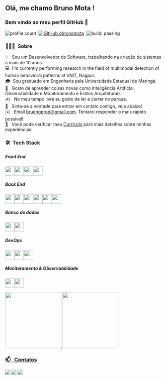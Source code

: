 ## Olá, me chamo Bruno Mota ! 
### Bem vindo ao meu perfil GitHub 👋

![profile count](https://komarev.com/ghpvc/?username=obrunomota&color=red)&nbsp;
[![GitHub obrunomota](https://img.shields.io/github/followers/obrunomota?label=follow&style=social)](https://github.com/obrunomota)&nbsp;
![build: passing](https://img.shields.io/badge/build-passing-success)

### 👨🏻‍💻 &nbsp;Sobre

💡 &nbsp; Sou um Desenvolvedor de Software, trabalhando na criação de sistemas a mais de 10 anos. \
💻 &nbsp;I'm currently performing research in the field of multimodal detection of human behavioral patterns at VNIT, Nagpur.\
🎓&nbsp; Sou graduado em Engenharia pela Universidade Estadual de Maringá.\
🌱 &nbsp; Gosto de aprender coisas novas como Inteligência Artificial, Observabilidade e Monitoramento e Estilos Arquiteturais.\
✍️ &nbsp; No meu tempo livre eu gosto de ler e correr no parque.\
💬 &nbsp; Sinta-se a vontade para entrar em contato comigo, veja abaixo!\
✉️ &nbsp; Email bruengprod@gmail.com. Tentarei responder o mais rápido possível!\
📄 &nbsp; Você pode verificar meu [Currículo](https://drive.google.com/file/d/1IqrHM2-RSTZ3lw7esYEqtwtWFla8fGUW/view?usp=drive_link) para mais detalhes sobre minhas experiências.


### 🛠 &nbsp;Tech Stack

##### Front End

<img src="https://cdn.jsdelivr.net/gh/devicons/devicon@latest/icons/html5/html5-original.svg" width="30" height="30" /><img src="https://cdn.jsdelivr.net/gh/devicons/devicon@latest/icons/css3/css3-original.svg" width="30" height="30" /><img src="https://cdn.jsdelivr.net/gh/devicons/devicon@latest/icons/javascript/javascript-original.svg" width="30" height="30" /><img src="https://cdn.jsdelivr.net/gh/devicons/devicon@latest/icons/angular/angular-original.svg" width="30" height="30" />

##### Back End

<img src="https://cdn.jsdelivr.net/gh/devicons/devicon@latest/icons/dotnetcore/dotnetcore-original.svg" width="30" height="30" /><img src="https://cdn.jsdelivr.net/gh/devicons/devicon@latest/icons/dot-net/dot-net-original.svg" width="30" height="30" /><img src="https://cdn.jsdelivr.net/gh/devicons/devicon@latest/icons/csharp/csharp-original.svg" width="30" height="30" /><img src="https://cdn.jsdelivr.net/gh/devicons/devicon@latest/icons/nodejs/nodejs-original.svg" width="30" height="30" /><img src="https://cdn.jsdelivr.net/gh/devicons/devicon@latest/icons/apachekafka/apachekafka-original.svg" width="30" height="30" /><img src="https://cdn.jsdelivr.net/gh/devicons/devicon@latest/icons/rabbitmq/rabbitmq-original.svg" width="30" height="30" />

##### Banco de dados

<img src="https://cdn.jsdelivr.net/gh/devicons/devicon@latest/icons/azuresqldatabase/azuresqldatabase-original.svg" width="30" height="30" /><img src="https://cdn.jsdelivr.net/gh/devicons/devicon@latest/icons/mongodb/mongodb-original.svg" width="30" height="30" />

##### DevOps

<img src="https://cdn.jsdelivr.net/gh/devicons/devicon@latest/icons/jenkins/jenkins-original.svg" width="30" height="30" /><img src="https://cdn.jsdelivr.net/gh/devicons/devicon@latest/icons/azure/azure-original.svg" width="30" height="30" /><img src="https://cdn.jsdelivr.net/gh/devicons/devicon@latest/icons/docker/docker-original.svg" width="30" height="30" />

##### Monitoramento & Observabilidade

<img src="https://cdn.jsdelivr.net/gh/devicons/devicon@latest/icons/kibana/kibana-original.svg" width="30" height="30" /><img src="https://cdn.jsdelivr.net/gh/devicons/devicon@latest/icons/logstash/logstash-original.svg" width="30" height="30" />         

<div>
<a href="https://github.com/obrunomota">
<img loading="lazy" height="180em" src="https://github-readme-stats.vercel.app/api/top-langs/?username=oBrunoMota&layout=compact&langs_count=7&theme=dracula"/>
<img loading="lazy" height="180em" src="https://github-readme-stats.vercel.app/api?username=oBrunoMota&show_icons=true&theme=dracula&include_all_commits=true&count_private=true"/>
</div>
          
### 📫 &nbsp; Contatos

<div>
<a href="https://www.linkedin.com/in/bruno-mota-4761a32b3/" target="_blank"><img loading="lazy" src="https://img.shields.io/badge/-LinkedIn-%230077B5?style=for-the-badge&logo=linkedin&logoColor=white" target="_blank"></a>
<a href = "mailto:bruengprod@gmail.com"><img loading="lazy" src="https://img.shields.io/badge/Gmail-D14836?style=for-the-badge&logo=gmail&logoColor=white" target="_blank"></a>
<a href="https://www.youtube.com/channel/UCBtoHNYyLKrc3mlfyzkY3LQ" target="_blank"><img loading="lazy" src="https://img.shields.io/badge/YouTube-FF0000?style=for-the-badge&logo=youtube&logoColor=white" target="_blank"></a>
</div>

<!--
**obrunomota/obrunomota** is a ✨ _special_ ✨ repository because its `README.md` (this file) appears on your GitHub profile.

Here are some ideas to get you started:

- 🔭 I’m currently working on ...
- 🌱 I’m currently learning ...
- 👯 I’m looking to collaborate on ...
- 🤔 I’m looking for help with ...
- 💬 Ask me about ...
- 📫 How to reach me: ...
- 😄 Pronouns: ...
- ⚡ Fun fact: ...
-->








